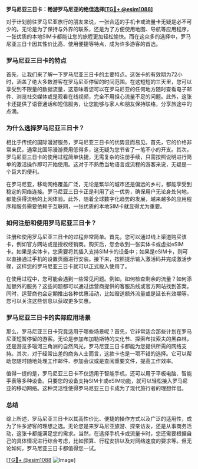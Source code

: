 **罗马尼亚三日卡：畅游罗马尼亚的绝佳选择[[TG💪+ @esim1088](https://t.me/s/esim1088)]**

对于计划前往罗马尼亚旅行的朋友来说，一张合适的手机卡或流量卡无疑是必不可少的。无论是为了保持与外界的联系，还是为了方便使用地图、导航等应用程序，一张优质的本地SIM卡都能让您的旅程更加轻松愉快。而在这众多的选择中，罗马尼亚三日卡因其性价比高、使用便捷等特点，成为许多游客的首选。

### 罗马尼亚三日卡的特点

首先，让我们来了解一下罗马尼亚三日卡的主要特点。这张卡的有效期为72小时，涵盖了绝大多数游客在罗马尼亚停留的时间范围。在这短短的三天里，您可以享受到不限量的数据流量，这意味着您可以在罗马尼亚的任何地方随时查看电子邮件、浏览社交媒体或是观看在线视频，完全不用担心流量不足的问题。此外，这张卡还提供了语音通话和短信服务，让您能够与家人和朋友保持联络，分享旅途中的点滴。

### 为什么选择罗马尼亚三日卡？

相比于传统的国际漫游服务，罗马尼亚三日卡的优势显而易见。首先，它的价格非常亲民，通常比国际漫游费用低得多，这无疑为您节省了一笔不小的开支。其次，罗马尼亚三日卡的使用过程简单快捷，无需复杂的注册手续，只需按照说明进行简单的激活操作即可开始使用。这对于不熟悉当地语言或流程的游客来说，无疑是一个巨大的便利。

在罗马尼亚，移动网络覆盖广泛，无论是繁华的城市还是偏远的乡村，都能享受到稳定的网络连接。罗马尼亚三日卡正是利用了这一优势，确保用户无论身处何地，都能获得流畅的上网体验。此外，随着全球数字化趋势的发展，越来越多的应用程序和服务需要依赖于互联网，一张优质的本地SIM卡就显得尤为重要。

### 如何注册和使用罗马尼亚三日卡？

注册和使用罗马尼亚三日卡的过程非常简单。首先，您可以通过线上渠道购买该卡，例如官方网站或是授权经销商。购买后，您会收到一张实体卡或虚拟eSIM卡。如果是实体卡，您需要将其插入支持SIM卡的设备中；如果是eSIM卡，则可以直接通过手机的设置页面进行安装。接下来，按照提示输入激活码并完成激活步骤，这样您的罗马尼亚三日卡就可以正式投入使用了。

在使用过程中，您可能会遇到一些常见问题。例如，如何检查剩余的流量？如何添加额外的服务？这些问题都可以通过运营商提供的客服热线或官方网站找到答案。同时，运营商也会定期推出各种优惠活动，比如赠送额外流量或是延长有效期等，您可以关注这些信息以获取更多实惠。

### 罗马尼亚三日卡的实际应用场景

那么，罗马尼亚三日卡究竟适用于哪些场景呢？首先，它非常适合那些计划在罗马尼亚短暂停留的游客。无论是参加布加勒斯特的文化节、探索布拉索夫的黑森林，还是游览多瑙河三角洲的自然风光，罗马尼亚三日卡都能为您提供所需的网络支持。其次，对于经常出差的商务人士而言，这款卡也是一项不错的选择。它可以帮助您随时随地处理工作邮件、参加会议或是查阅重要文件，提高工作效率。

值得一提的是，罗马尼亚三日卡不仅适用于智能手机，还可以用于平板电脑、智能手表等多种设备。只要您的设备支持SIM卡或eSIM功能，就可以轻松接入罗马尼亚的移动网络。这种灵活性使得罗马尼亚三日卡成为了现代旅行者的理想伴侣。

### 总结

综上所述，罗马尼亚三日卡以其高性价比、便捷的操作方式以及广泛的适用性，成为了许多游客的理想之选。无论您是来罗马尼亚旅游、探亲访友，还是从事商务活动，这张卡都能满足您的需求。当然，在选择手机卡或流量卡时，您还需要根据自己的具体情况进行综合考虑，比如预算、行程安排以及对网络速度的要求等。但无论如何，罗马尼亚三日卡都值得您一试。

[[TG💪+ @esim1088](https://t.me/s/esim1088) ![Image](https://i.postimg.cc/4NQfJmqS/Snipaste-2025-05-13-00-14-12.png)]